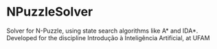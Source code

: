 # NPuzzleSolver
Solver for N-Puzzle, using state search algorithms like A* and IDA*. Developed for the discipline Introdução à Inteligência Artificial, at UFAM
